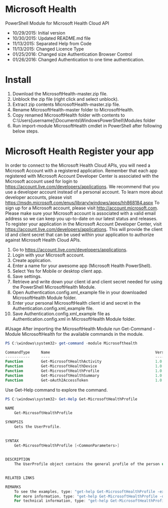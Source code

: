 # Microsoft Health
PowerShell Module for Microsoft Health Cloud API

- 10/29/2015: Initial version
- 10/30/2015: Updated README.md file
- 11/13/2015: Separated Help from Code
- 11/13/2015: Changed Licence Type
- 01/25/2016: Changed size Authentication Browser Control
- 01/26/2016: Changed Authentication to one time authentication.


# Install
1. Download the MicrosoftHealth-master.zip file.
2. Unblock the zip file (right click and select unblock).
3. Extract zip contents MicrosoftHealth-master.zip file.
4. Rename MicrosoftHealth-master folder to MicrosoftHealth.
5. Copy renamed MicrosoftHealth folder with contents to C:\Users\[username]\Documents\WindowsPowerShell\Modules folder
6. Run import-module MicrosoftHealth cmdlet in PowerShell after following below steps.

# Microsoft Health Register your app
In order to connect to the Microsoft Health Cloud APIs, you will need a Microsoft Account with a registered application. 
Remember that each app registered with Microsoft Account Developer Center is associated with the Microsoft account used for login to https://account.live.com/developers/applications. 
We recommend that you use a developer account instead of a personal account. 
To learn more about developer accounts, please visit https://msdn.microsoft.com/enus/library/windows/apps/hh868184.aspx 
To sign up for a Microsoft account, please visit http://account.microsoft.com.  
Please make sure your Microsoft account is associated with a valid email address so we can keep you up-to-date on our latest status and releases. 
To register your application in the Microsoft Account Developer Center, visit https://account.live.com/developers/applications. 
This will provide the client id and client secret that can be used within your application to authorize against Microsoft Health Cloud APIs.  

1. Go to https://account.live.com/developers/applications. 
2. Login with your Microsoft account.
3. Create application.
4. Enter a name for your awesome app (Microsoft Health PowerShell).
5. Select Yes for Mobile or desktop client app.
6. Save settings.
7. Retrieve and write down your client id and client secret needed for using the PowerShell MicrosoftHealth Module.
8. Open Authentication.config.xml_example file in your downloaded MicrosoftHealth Module folder.
9. Enter your personal MicrosoftHealth client id and secret in the Authentication.config.xml_example file.
10. Save Authentication.config.xml_example file as Authentication.config.xml in MicrosoftHealth Module folder.

#Usage
After importing the MicrosoftHealth Module run Get-Command -Module MicrosoftHealth for the available commands in the module.
```PowerShell
PS C:\windows\system32> get-command -module Microsofthealth

CommandType     Name                                               Version    Source                                                                   
-----------     ----                                               -------    ------                                                                   
Function        Get-MicrosoftHealthActivity                        1.0        microsofthealth                                                          
Function        Get-MicrosoftHealthDevice                          1.0        microsofthealth                                                          
Function        Get-MicrosoftHealthProfile                         1.0        microsofthealth                                                          
Function        Get-MicrosoftHealthSummary                         1.0        microsofthealth                                                          
Function        Get-oAuth2AccessToken                              1.0        microsofthealth
```

Use Get-Help command to explore the command.
```PowerShell
PS C:\windows\system32> Get-Help Get-MicrosoftHealthProfile

NAME
    Get-MicrosoftHealthProfile
    
SYNOPSIS
    Gets the UserProfile.
    
    
SYNTAX
    Get-MicrosoftHealthProfile [<CommonParameters>]
    
    
DESCRIPTION
    The UserProfile object contains the general profile of the person using Microsoft Band.
    

RELATED LINKS

REMARKS
    To see the examples, type: "get-help Get-MicrosoftHealthProfile -examples".
    For more information, type: "get-help Get-MicrosoftHealthProfile -detailed".
    For technical information, type: "get-help Get-MicrosoftHealthProfile -full".
```